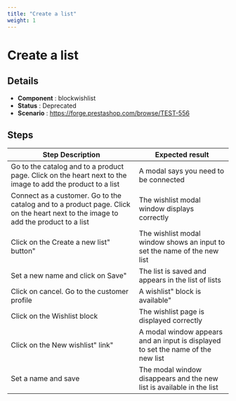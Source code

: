 ```yaml
---
title: "Create a list"
weight: 1
---
```


# Create a list
## Details
* **Component** : blockwishlist
* **Status** : Deprecated
* **Scenario** : https://forge.prestashop.com/browse/TEST-556

## Steps
| Step Description | Expected result |
| ----- | ----- |
| Go to the catalog and to a product page. Click on the heart next to the image to add the product to a list | A modal says you need to be connected |
| Connect as a customer. Go to the catalog and to a product page. Click on the heart next to the image to add the product to a list | The wishlist modal window displays correctly |
| Click on the Create a new list" button" | The wishlist modal window shows an input to set the name of the new list |
| Set a new name and click on Save" | The list is saved and appears in the list of lists |
| Click on cancel. Go to the customer profile | A wishlist" block is available" |
| Click on the Wishlist block | The wishlist page is displayed correctly |
| Click on the New wishlist" link" | A modal window appears and an input is displayed to set the name of the new list |
| Set a name and save | The modal window disappears and the new list is available in the list |